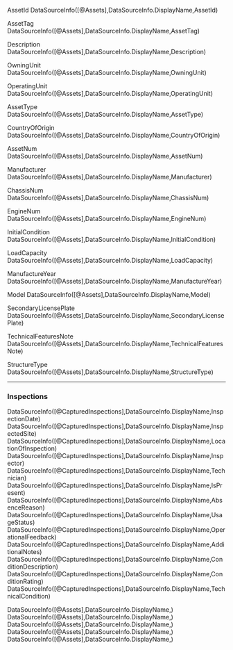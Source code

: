 AssetId
DataSourceInfo([@Assets],DataSourceInfo.DisplayName,AssetId)

AssetTag
DataSourceInfo([@Assets],DataSourceInfo.DisplayName,AssetTag)

Description
DataSourceInfo([@Assets],DataSourceInfo.DisplayName,Description)

OwningUnit
DataSourceInfo([@Assets],DataSourceInfo.DisplayName,OwningUnit)

OperatingUnit
DataSourceInfo([@Assets],DataSourceInfo.DisplayName,OperatingUnit)

AssetType
DataSourceInfo([@Assets],DataSourceInfo.DisplayName,AssetType)

CountryOfOrigin
DataSourceInfo([@Assets],DataSourceInfo.DisplayName,CountryOfOrigin)

AssetNum
DataSourceInfo([@Assets],DataSourceInfo.DisplayName,AssetNum)

Manufacturer
DataSourceInfo([@Assets],DataSourceInfo.DisplayName,Manufacturer)

ChassisNum
DataSourceInfo([@Assets],DataSourceInfo.DisplayName,ChassisNum)


EngineNum
DataSourceInfo([@Assets],DataSourceInfo.DisplayName,EngineNum)

InitialCondition
DataSourceInfo([@Assets],DataSourceInfo.DisplayName,InitialCondition)

LoadCapacity
DataSourceInfo([@Assets],DataSourceInfo.DisplayName,LoadCapacity)

ManufactureYear
DataSourceInfo([@Assets],DataSourceInfo.DisplayName,ManufactureYear)

Model
DataSourceInfo([@Assets],DataSourceInfo.DisplayName,Model)

SecondaryLicensePlate
DataSourceInfo([@Assets],DataSourceInfo.DisplayName,SecondaryLicensePlate)

TechnicalFeaturesNote
DataSourceInfo([@Assets],DataSourceInfo.DisplayName,TechnicalFeaturesNote)

StructureType
DataSourceInfo([@Assets],DataSourceInfo.DisplayName,StructureType)

---
### Inspections

DataSourceInfo([@CapturedInspections],DataSourceInfo.DisplayName,InspectionDate)
DataSourceInfo([@CapturedInspections],DataSourceInfo.DisplayName,InspectedSite)
DataSourceInfo([@CapturedInspections],DataSourceInfo.DisplayName,LocationOfInspection)
DataSourceInfo([@CapturedInspections],DataSourceInfo.DisplayName,Inspector)
DataSourceInfo([@CapturedInspections],DataSourceInfo.DisplayName,Technician)
DataSourceInfo([@CapturedInspections],DataSourceInfo.DisplayName,IsPresent)
DataSourceInfo([@CapturedInspections],DataSourceInfo.DisplayName,AbsenceReason)
DataSourceInfo([@CapturedInspections],DataSourceInfo.DisplayName,UsageStatus)
DataSourceInfo([@CapturedInspections],DataSourceInfo.DisplayName,OperationalFeedback)
DataSourceInfo([@CapturedInspections],DataSourceInfo.DisplayName,AdditionalNotes)
DataSourceInfo([@CapturedInspections],DataSourceInfo.DisplayName,ConditionDescription)
DataSourceInfo([@CapturedInspections],DataSourceInfo.DisplayName,ConditionRating)
DataSourceInfo([@CapturedInspections],DataSourceInfo.DisplayName,TechnicalCondition)

DataSourceInfo([@Assets],DataSourceInfo.DisplayName,)
DataSourceInfo([@Assets],DataSourceInfo.DisplayName,)
DataSourceInfo([@Assets],DataSourceInfo.DisplayName,)
DataSourceInfo([@Assets],DataSourceInfo.DisplayName,)
DataSourceInfo([@Assets],DataSourceInfo.DisplayName,)
